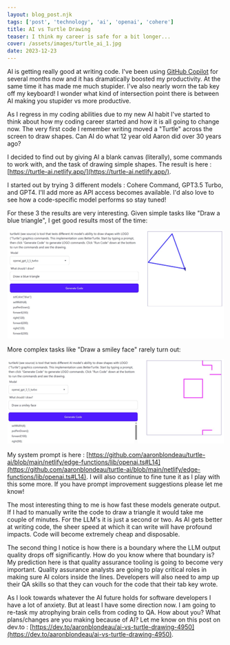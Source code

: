 ```yaml
---
layout: blog_post.njk
tags: ['post', 'technology', 'ai', 'openai', 'cohere']
title: AI vs Turtle Drawing
teaser: I think my career is safe for a bit longer...
cover: /assets/images/turtle_ai_1.jpg
date: 2023-12-23
---
```


AI is getting really good at writing code. I've been using [GitHub Copilot](https://github.com/features/copilot) for several months now and it has dramatically boosted my productivity. At the same time it has made me much stupider. I've also nearly worn the tab key off my keyboard! I wonder what kind of intersection point there is between AI making you stupider vs more productive.

As I regress in my coding abilities due to my new AI habit I've started to think about how my coding career started and how it is all going to change now.
The very first code I remember writing moved a "Turtle" across the screen to draw shapes. Can AI do what 12 year old Aaron did over 30 years ago?

I decided to find out by giving AI a blank canvas (literally), some commands to work with, and the task of drawing simple shapes. The result is here : [https://turtle-ai.netlify.app/](https://turtle-ai.netlify.app/).

I started out by trying 3 different models : Cohere Command, GPT3.5 Turbo, and GPT4.  I'll add more as API access becomes available. I'd also love to see how a code-specific model performs so stay tuned!

For these 3 the results are very interesting. Given simple tasks like "Draw a blue triangle", I get good results most of the time:

![GPT 3.5 Drawing A Triangle](/assets/images/turtle_ai_tri.jpg)

More complex tasks like "Draw a smiley face" rarely turn out:

![GPT 3.5 Drawing A Smiley Face](/assets/images/turtle_ai_smile.jpg)

My system prompt is here : [https://github.com/aaronblondeau/turtle-ai/blob/main/netlify/edge-functions/lib/openai.ts#L14](https://github.com/aaronblondeau/turtle-ai/blob/main/netlify/edge-functions/lib/openai.ts#L14). I will also continue to fine tune it as I play with this some more. If you have prompt improvement suggestions please let me know!

The most interesting thing to me is how fast these models generate output. If I had to manually write the code to draw a triangle it would take me couple of minutes. For the LLM's it is just a second or two. As AI gets better at writing code, the sheer speed at which it can write will have profound impacts. Code will become extremely cheap and disposable.

The second thing I notice is how there is a boundary where the LLM output quality drops off significantly. How do you know where that boundary is? My prediction here is that quality assurance tooling is going to become very important. Quality assurance analysts are going to play critical roles in making sure AI colors inside the lines. Developers will also need to amp up their QA skills so that they can vouch for the code that their tab key wrote.

As I look towards whatever the AI future holds for software developers I have a lot of anxiety. But at least I have some direction now. I am going to re-task my atrophying brain cells from coding to QA. How about you? What plans/changes are you making because of AI?  Let me know on this post on dev.to : [https://dev.to/aaronblondeau/ai-vs-turtle-drawing-4950](https://dev.to/aaronblondeau/ai-vs-turtle-drawing-4950).
